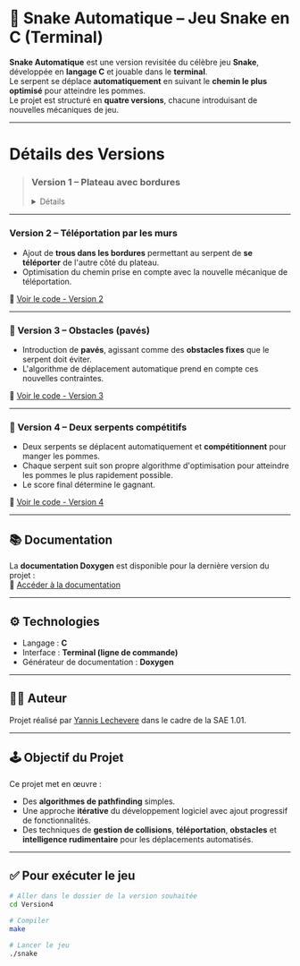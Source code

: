 # 🐍 Snake Automatique – Jeu Snake en C (Terminal)

**Snake Automatique** est une version revisitée du célèbre jeu **Snake**, développée en **langage C** et jouable dans le **terminal**.  
Le serpent se déplace **automatiquement** en suivant le **chemin le plus optimisé** pour atteindre les pommes.  
Le projet est structuré en **quatre versions**, chacune introduisant de nouvelles mécaniques de jeu.

---

# Détails des Versions

> ### Version 1 – Plateau avec bordures
> <details> <summary>Détails</summary>
>
>> - Le serpent évolue dans un plateau délimité par des **bordures fixes**.
>> - Il se déplace automatiquement vers les pommes sans interaction clavier.
>>
>> 🔗 [Voir le code - Version 1](https://github.com/yannislechevere/SAE-1.01/tree/master/Version1)
>
> </details>

---

### Version 2 – Téléportation par les murs
- Ajout de **trous dans les bordures** permettant au serpent de **se téléporter** de l'autre côté du plateau.
- Optimisation du chemin prise en compte avec la nouvelle mécanique de téléportation.

🔗 [Voir le code - Version 2](https://github.com/yannislechevere/SAE-1.01/tree/master/Version2)

---

### 🔹 Version 3 – Obstacles (pavés)
- Introduction de **pavés**, agissant comme des **obstacles fixes** que le serpent doit éviter.
- L'algorithme de déplacement automatique prend en compte ces nouvelles contraintes.

🔗 [Voir le code - Version 3](https://github.com/yannislechevere/SAE-1.01/tree/master/Version3)

---

### 🔹 Version 4 – Deux serpents compétitifs
- Deux serpents se déplacent automatiquement et **compétitionnent** pour manger les pommes.
- Chaque serpent suit son propre algorithme d'optimisation pour atteindre les pommes le plus rapidement possible.
- Le score final détermine le gagnant.

🔗 [Voir le code - Version 4](https://github.com/yannislechevere/SAE-1.01/tree/master/Version4)

---

## 📚 Documentation

La **documentation Doxygen** est disponible pour la dernière version du projet :  
🔗 [Accéder à la documentation](https://github.com/yannislechevere/SAE-1.01/tree/master/Doxygen)

---

## ⚙️ Technologies

- Langage : **C**
- Interface : **Terminal (ligne de commande)**
- Générateur de documentation : **Doxygen**

---

## 👨‍💻 Auteur

Projet réalisé par [Yannis Lechevere](https://github.com/yannislechevere) dans le cadre de la SAE 1.01.

---

## 🕹️ Objectif du Projet

Ce projet met en œuvre :
- Des **algorithmes de pathfinding** simples.
- Une approche **itérative** du développement logiciel avec ajout progressif de fonctionnalités.
- Des techniques de **gestion de collisions**, **téléportation**, **obstacles** et **intelligence rudimentaire** pour les déplacements automatisés.

---

## ✅ Pour exécuter le jeu

```bash
# Aller dans le dossier de la version souhaitée
cd Version4

# Compiler
make

# Lancer le jeu
./snake
